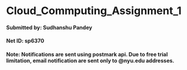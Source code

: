 # Cloud_Commputing_Assignment_1
#### Submitted by: Sudhanshu Pandey
#### Net ID: sp6370

#### Note: Notifications are sent using postmark api. Due to free trial limitation, email notification are sent only to @nyu.edu addresses.
